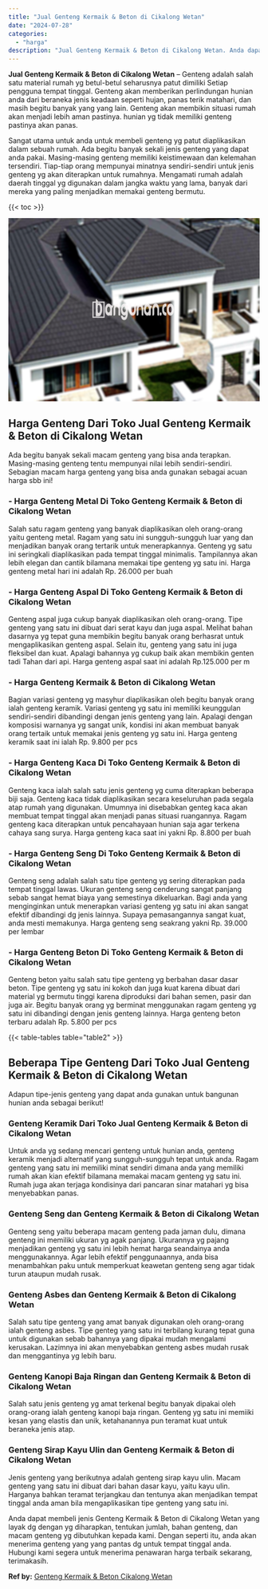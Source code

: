 ```yaml
---
title: "Jual Genteng Kermaik & Beton di Cikalong Wetan"
date: "2024-07-28"
categories: 
  - "harga"
description: "Jual Genteng Kermaik & Beton di Cikalong Wetan. Anda dapat membeli jenis Genteng Kermaik & Beton di Cikalong Wetan yang layak dg dengan yg diharapkan, tentuk..."
---
```


**Jual Genteng Kermaik & Beton di Cikalong Wetan** – Genteng adalah salah satu material rumah yg betul-betul seharusnya patut dimiliki Setiap pengguna tempat tinggal. Genteng akan memberikan perlindungan hunian anda dari beraneka jenis keadaan seperti hujan, panas terik matahari, dan masih begitu banyak yang yang lain. Genteng akan membikin situasi rumah akan menjadi lebih aman pastinya. hunian yg tidak memiliki genteng pastinya akan panas.

Sangat utama untuk anda untuk membeli genteng yg patut diaplikasikan dalam sebuah rumah. Ada begitu banyak sekali jenis genteng yang dapat anda pakai. Masing-masing genteng memiliki keistimewaan dan kelemahan tersendiri. Tiap-tiap orang mempunyai minatnya sendiri-sendiri untuk jenis genteng yg akan diterapkan untuk rumahnya. Mengamati rumah adalah daerah tinggal yg digunakan dalam jangka waktu yang lama, banyak dari mereka yang paling menjadikan memakai genteng bermutu.

{{< toc >}}

![Jual Genteng Kermaik & Beton di Cikalong Wetan](/images/genteng-minimalis-murah20.png)

## Harga Genteng Dari Toko Jual Genteng Kermaik & Beton di Cikalong Wetan

Ada begitu banyak sekali macam genteng yang bisa anda terapkan. Masing-masing genteng tentu mempunyai nilai lebih sendiri-sendiri. Sebagian macam harga genteng yang bisa anda gunakan sebagai acuan harga sbb ini!

### \- Harga Genteng Metal Di Toko Genteng Kermaik & Beton di Cikalong Wetan

Salah satu ragam genteng yang banyak diaplikasikan oleh orang-orang yaitu genteng metal. Ragam yang satu ini sungguh-sungguh luar yang dan menjadikan banyak orang tertarik untuk menerapkannya. Genteng yg satu ini seringkali diaplikasikan pada tempat tinggal minimalis. Tampilannya akan lebih elegan dan cantik bilamana memakai tipe genteng yg satu ini. Harga genteng metal hari ini adalah Rp. 26.000 per buah

### \- Harga Genteng Aspal Di Toko Genteng Kermaik & Beton di Cikalong Wetan

Genteng aspal juga cukup banyak diaplikasikan oleh orang-orang. Tipe genteng yang satu ini dibuat dari serat kayu dan juga aspal. Melihat bahan dasarnya yg tepat guna membikin begitu banyak orang berhasrat untuk mengaplikasikan genteng aspal. Selain itu, genteng yang satu ini juga fleksibel dan kuat. Apalagi bahannya yg cukup baik akan membikin genten tadi Tahan dari api. Harga genteng aspal saat ini adalah Rp.125.000 per m

### \- Harga Genteng Kermaik & Beton di Cikalong Wetan

Bagian variasi genteng yg masyhur diaplikasikan oleh begitu banyak orang ialah genteng keramik. Variasi genteng yg satu ini memiliki keunggulan sendiri-sendiri dibandingi dengan jenis genteng yang lain. Apalagi dengan komposisi warnanya yg sangat unik, kondisi ini akan membuat banyak orang tertaik untuk memakai jenis genteng yg satu ini. Harga genteng keramik saat ini ialah Rp. 9.800 per pcs

### \- Harga Genteng Kaca Di Toko Genteng Kermaik & Beton di Cikalong Wetan

Genteng kaca ialah salah satu jenis genteng yg cuma diterapkan beberapa biji saja. Genteng kaca tidak diaplikasikan secara keseluruhan pada segala atap rumah yang digunakan. Umumnya ini disebabkan genteg kaca akan membuat tempat tinggal akan menjadi panas situasi ruangannya. Ragam genteng kaca diterapkan untuk pencahayaan hunian saja agar terkena cahaya sang surya. Harga genteng kaca saat ini yakni Rp. 8.800 per buah

### \- Harga Genteng Seng Di Toko Genteng Kermaik & Beton di Cikalong Wetan

Genteng seng adalah salah satu tipe genteng yg sering diterapkan pada tempat tinggal lawas. Ukuran genteng seng cenderung sangat panjang sebab sangat hemat biaya yang semestinya dikeluarkan. Bagi anda yang menginginkan untuk menerapkan variasi genteng yg satu ini akan sangat efektif dibandingi dg jenis lainnya. Supaya pemasangannya sangat kuat, anda mesti memakunya. Harga genteng seng seakrang yakni Rp. 39.000 per lembar

### \- Harga Genteng Beton Di Toko Genteng Kermaik & Beton di Cikalong Wetan

Genteng beton yaitu salah satu tipe genteng yg berbahan dasar dasar beton. Tipe genteng yg satu ini kokoh dan juga kuat karena dibuat dari material yg bermutu tinggi karena diproduksi dari bahan semen, pasir dan juga air. Begitu banyak orang yg berminat menggunakan ragam genteng yg satu ini dibandingi dengan jenis genteng lainnya. Harga genteng beton terbaru adalah Rp. 5.800 per pcs

{{< table-tables table="table2" >}}

## Beberapa Tipe Genteng Dari Toko Jual Genteng Kermaik & Beton di Cikalong Wetan

Adapun tipe-jenis genteng yang dapat anda gunakan untuk bangunan hunian anda sebagai berikut!

### Genteng Keramik Dari Toko Jual Genteng Kermaik & Beton di Cikalong Wetan

Untuk anda yg sedang mencari genteng untuk hunian anda, genteng keramik menjadi alternatif yang sungguh-sungguh tepat untuk anda. Ragam genteng yang satu ini memiliki minat sendiri dimana anda yang memiliki rumah akan kian efektif bilamana memakai macam genteng yg satu ini. Rumah juga akan terjaga kondisinya dari pancaran sinar matahari yg bisa menyebabkan panas.

### Genteng Seng dan Genteng Kermaik & Beton di Cikalong Wetan

Genteng seng yaitu beberapa macam genteng pada jaman dulu, dimana genteng ini memiliki ukuran yg agak panjang. Ukurannya yg pajang menjadikan genteng yg satu ini lebih hemat harga seandainya anda menggunakannya. Agar lebih efektif penggunaannya, anda bisa menambahkan paku untuk memperkuat keawetan genteng seng agar tidak turun ataupun mudah rusak.

### Genteng Asbes dan Genteng Kermaik & Beton di Cikalong Wetan

Salah satu tipe genteng yang amat banyak digunakan oleh orang-orang ialah genteng asbes. Tipe genteg yang satu ini terbilang kurang tepat guna untuk digunakan sebab bahannya yang dipakai mudah mengalami kerusakan. Lazimnya ini akan menyebabkan genteng asbes mudah rusak dan menggantinya yg lebih baru.

### Genteng Kanopi Baja Ringan dan Genteng Kermaik & Beton di Cikalong Wetan

Salah satu jenis genteng yg amat terkenal begitu banyak dipakai oleh orang-orang ialah genteng kanopi baja ringan. Genteng yg satu ini memiiki kesan yang elastis dan unik, ketahanannya pun teramat kuat untuk beraneka jenis atap.

### Genteng Sirap Kayu Ulin dan Genteng Kermaik & Beton di Cikalong Wetan

Jenis genteng yang berikutnya adalah genteng sirap kayu ulin. Macam genteng yang satu ini dibuat dari bahan dasar kayu, yaitu kayu ulin. Harganya bahkan teramat terjangkau dan tentunya akan menjadikan tempat tinggal anda aman bila mengaplikasikan tipe genteng yang satu ini.

Anda dapat membeli jenis Genteng Kermaik & Beton di Cikalong Wetan yang layak dg dengan yg diharapkan, tentukan jumlah, bahan genteng, dan macam genteng yg dibutuhkan kepada kami. Dengan seperti itu, anda akan menerima genteng yang yang pantas dg untuk tempat tinggal anda. Hubungi kami segera untuk menerima penawaran harga terbaik sekarang, terimakasih.

**Ref by:**  [Genteng Kermaik & Beton  Cikalong Wetan](https://id.wikipedia.org/wiki/Genteng)
